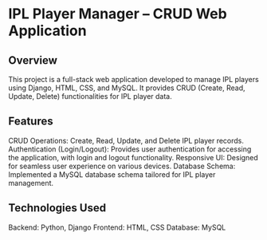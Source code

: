 # IPL Player Manager – CRUD Web Application
## Overview
This project is a full-stack web application developed to manage IPL players using Django, HTML, CSS, and MySQL. It provides CRUD (Create, Read, Update, Delete) functionalities for IPL player data.

## Features
CRUD Operations: Create, Read, Update, and Delete IPL player records.
Authentication (Login/Logout): Provides user authentication for accessing the application, with login and logout functionality.
Responsive UI: Designed for seamless user experience on various devices.
Database Schema: Implemented a MySQL database schema tailored for IPL player management.

## Technologies Used
Backend: Python, Django
Frontend: HTML, CSS
Database: MySQL
